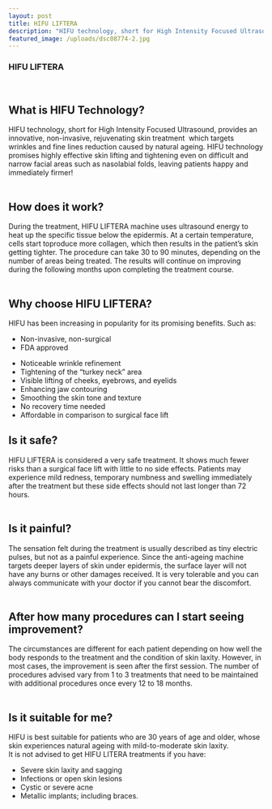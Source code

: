 ```yaml
---
layout: post
title: HIFU LIFTERA
description: "HIFU technology, short for High Intensity Focused Ultrasound, provides an innovative, non-invasive, rejuvenating skin treatment\_ which targets wrinkles and fine lines reduction caused by natural ageing. HIFU technology promises highly effective skin lifting and tightening even on difficult and narrow facial areas such as nasolabial folds, leaving patients happy and immediately firmer!"
featured_image: /uploads/dsc08774-2.jpg
---
```


<div><h3>HIFU LIFTERA</h3><p>&nbsp;</p><h2>What is HIFU Technology?</h2><div>HIFU technology, short for High Intensity Focused Ultrasound, provides an innovative, non-invasive, rejuvenating skin treatment&nbsp; which targets wrinkles and fine lines reduction caused by natural ageing. HIFU technology promises highly effective skin lifting and tightening even on difficult and narrow facial areas such as nasolabial folds, leaving patients happy and immediately firmer!</div><div>&nbsp;</div><h2>How does it work?</h2><div>During the treatment, HIFU LIFTERA machine uses ultrasound energy to heat up the specific tissue below the epidermis. At a certain temperature, cells start toproduce more collagen, which then results in the patient&rsquo;s skin getting tighter. The procedure can take 30 to 90 minutes, depending on the number of areas being treated. The results will continue on improving during the following months upon completing the treatment course.&nbsp;</div><div>&nbsp;</div><h2>Why choose HIFU LIFTERA?</h2><div>HIFU has been increasing in popularity for its promising benefits. Such as:</div><ul><li><div>Non-invasive, non-surgical</div></li><li><div>FDA approved</div></li></ul><ul><li><div>Noticeable wrinkle refinement</div></li><li><div>Tightening of the &ldquo;turkey neck&rdquo; area</div></li><li><div>Visible lifting of cheeks, eyebrows, and eyelids</div></li><li><div>Enhancing jaw contouring&nbsp;</div></li><li><div>Smoothing the skin tone and texture</div></li><li><div>No recovery time needed</div></li><li><div>Affordable in comparison to surgical face lift</div></li></ul><h2>Is it safe?</h2><div>HIFU LIFTERA is considered a very safe treatment. It shows much fewer risks than a surgical face lift with little to no side effects. Patients may experience mild redness, temporary numbness and swelling immediately after the treatment but these side effects should not last longer than 72 hours.&nbsp;</div><div>&nbsp;</div><h2>Is it painful?</h2><div>The sensation felt during the treatment is usually described as tiny electric pulses, but not as a painful experience. Since the anti-ageing machine targets deeper layers of skin under epidermis, the surface layer will not have any burns or other damages received. It is very tolerable and you can always communicate with your doctor if you cannot bear the discomfort.&nbsp;</div><div>&nbsp;</div><h2>After how many procedures can I start seeing improvement?</h2><div>The circumstances are different for each patient depending on how well the body responds to the treatment and the condition of skin laxity. However, in most cases, the improvement is seen after the first session. The number of procedures advised vary from 1 to 3 treatments that need to be maintained with additional procedures once every 12 to 18 months.&nbsp;</div><div>&nbsp;</div><h2>Is it suitable for me?</h2><div>HIFU is best suitable for patients who are 30 years of age and older, whose skin experiences natural ageing with mild-to-moderate skin laxity.&nbsp;</div><div>It is not advised to get HIFU LITERA treatments if you have:</div><ul><li><div>Severe skin laxity and sagging</div></li><li><div>Infections or open skin lesions</div></li><li><div>Cystic or severe acne</div></li><li><div>Metallic implants; including braces.&nbsp;</div></li></ul>&nbsp;<div><div><div><div>&nbsp;</div><div>&nbsp;</div><div>&nbsp;</div><div>&nbsp;</div></div></div><div>&nbsp;</div></div><div>&nbsp;</div></div>

<div>&nbsp;</div>